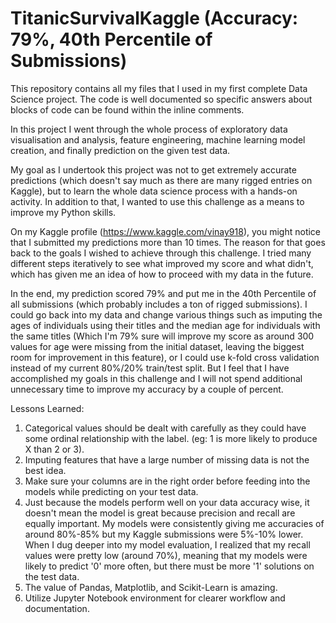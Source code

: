 # TitanicSurvivalKaggle (Accuracy: 79%, 40th Percentile of Submissions)

This repository contains all my files that I used in my first complete Data Science project. The code is well documented so specific answers about blocks of code can be found within the inline comments. 

In this project I went through the whole process of exploratory data visualisation and analysis, feature engineering, machine learning model creation, and finally prediction on the given test data. 

My goal as I undertook this project was not to get extremely accurate predictions (which doesn't say much as there are many rigged entries on Kaggle), but to learn the whole data science process with a hands-on activity. In addition to that, I wanted to use this challenge as a means to improve my Python skills. 

On my Kaggle profile (https://www.kaggle.com/vinay918), you might notice that I submitted my predictions more than 10 times. The reason for that goes back to the goals I wished to achieve through this challenge. I tried many different steps iteratively to see what improved my score and what didn't, which has given me an idea of how to proceed with my data in the future. 

In the end, my prediction scored 79% and put me in the 40th Percentile of all submissions (which probably includes a ton of rigged submissions). I could go back into my data and change various things such as imputing the ages of individuals using their titles and the median age for individuals with the same titles (Which I'm 79% sure will improve my score as around 300 values for age were missing from the initial dataset, leaving the biggest room for improvement in this feature), or I could use k-fold cross validation instead of my current 80%/20% train/test split. But I feel that I have accomplished my goals in this challenge and I will not spend additional unnecessary time to improve my accuracy by a couple of percent. 

Lessons Learned:

1. Categorical values should be dealt with carefully as they could have some ordinal relationship with the label. (eg: 1 is more likely to produce X than 2 or 3).
2. Imputing features that have a large number of missing data is not the best idea.
3. Make sure your columns are in the right order before feeding into the models while predicting on your test data.
4. Just because the models perform well on your data accuracy wise, it doesn't mean the model is great because precision and recall are equally important. My models were consistently giving me accuracies of around 80%-85% but my Kaggle submissions were 5%-10% lower. When I dug deeper into my model evaluation, I realized that my recall values were pretty low (around 70%), meaning that my models were likely to predict '0' more often, but there must be more '1' solutions on the test data. 
5. The value of Pandas, Matplotlib, and Scikit-Learn is amazing.
6. Utilize Jupyter Notebook environment for clearer workflow and documentation.
